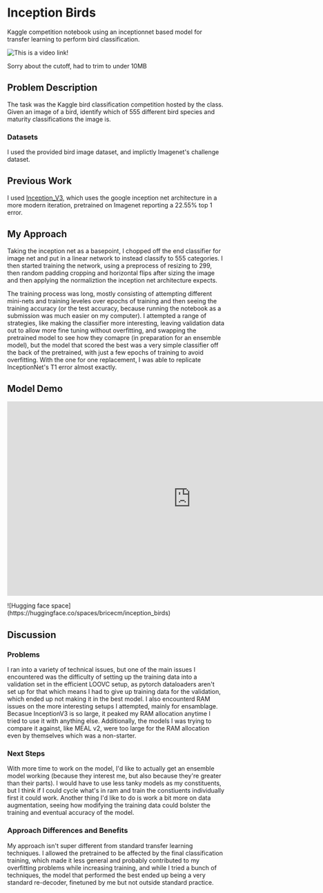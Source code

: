 # Inception Birds
Kaggle competition notebook using an inceptionnet based model for transfer learning to perform bird classification.

![This is a video link!](https://github.com/MrDragonsoul/inception_birds/assets/45057669/b085ce60-3bb9-4aa1-9f05-480b3d2a34a8)

Sorry about the cutoff, had to trim to under 10MB


<!--     Problem description
    Previous work (including what you used for your method i.e. pretrained models)
    Your approach
    Datasets
    Results
    Discussion
        What problems did you encounter?
        Are there next steps you would take if you kept working on the project?
        How does your approach differ from others? Was that beneficial?
 -->
## Problem Description
The task was the Kaggle bird classification competition hosted by the class. Given an image of a bird, identify which of 555 different bird species and maturity classifications the image is.
### Datasets
I used the provided bird image dataset, and implictly Imagenet's challenge dataset.

## Previous Work
I used [Inception_V3](https://pytorch.org/hub/pytorch_vision_inception_v3/), which uses the google inception net architecture in a more modern iteration, pretrained on Imagenet reporting a 22.55% top 1 error.

## My Approach
Taking the inception net as a basepoint, I chopped off the end classifier for image net and put in a linear network to instead classify to 555 categories. I then started training the network, using a preprocess of resizing to 299, then random padding cropping and horizontal flips after sizing the image and then applying the normaliztion the inception net architecture expects.

The training process was long, mostly consisting of attempting different mini-nets and training leveles over epochs of training and then seeing the training accuracy (or the test accuracy, because running the notebook as a submission was much easier on my computer). I attempted a range of strategies, like making the classifier more interesting, leaving validation data out to allow more fine tuning without overfitting, and swapping the pretrained model to see how they comapre (in preparation for an ensemble model), but the model that scored the best was a very simple classifier off the back of the pretrained, with just a few epochs of training to avoid overfitting. With the one for one replacement, I was able to replicate InceptionNet's T1 error almost exactly.

## Model Demo
<p align="center">
<iframe
	src="https://bricecm-inception-birds.hf.space"
	frameborder="0"
	width="850"
	height="450"
></iframe></p>
![Hugging face space](https://huggingface.co/spaces/bricecm/inception_birds)

## Discussion
### Problems
I ran into a variety of technical issues, but one of the main issues I encountered was the difficulty of setting up the training data into a validation set in the efficient LOOVC setup, as pytorch dataloaders aren't set up for that which means I had to give up training data for the validation, which ended up not making it in the best model. I also encounterd RAM issues on the more interesting setups I attempted, mainly for ensamblage. Becasue InceptionV3 is so large, it peaked my RAM allocation anytime I tried to use it with anything else. Additionally, the models I was trying to compare it against, like MEAL v2, were too large for the RAM allocation even by themselves which was a non-starter.
### Next Steps
With more time to work on the model, I'd like to actually get an ensemble model working (because they interest me, but also because they're greater than their parts). I would have to use less tanky models as my constituents, but I think if I could cycle what's in ram and train the constiuents individually first it could work. Another thing I'd like to do is work a bit more on data augmentation, seeing how modifying the training data could bolster the training and eventual accuracy of the model.
### Approach Differences and Benefits
My approach isn't super different from standard transfer learning techniques. I allowed the pretrained to be affected by the final classification training, which made it less general and probably contributed to my overfitting problems while increasing training, and while I tried a bunch of techniques, the model that performed the best ended up being a very standard re-decoder, finetuned by me but not outside standard practice. 
